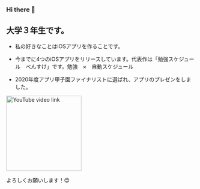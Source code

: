 ### Hi there 👋
大学３年生です。
-----
- 私の好きなことはiOSアプリを作ることです。

- 今までに4つのiOSアプリをリリースしています。代表作は「勉強スケジュール　べんすけ」です。勉強　×　自動スケジュール
- 2020年度アプリ甲子園ファイナリストに選ばれ、アプリのプレゼンをしました。
<a href="https://www.youtube.com/watch?v=obNrSDPVAEM">
  <img src="https://img.youtube.com/vi/obNrSDPVAEM/maxresdefault.jpg" alt="YouTube video link" width="200">
</a>

よろしくお願いします！😊

<!--
**KKOUDAI/KKOUDAI** is a ✨ _special_ ✨ repository because its `README.md` (this file) appears on your GitHub profile.

Here are some ideas to get you started:

- 🔭 I’m currently working on ...
- 🌱 I’m currently learning ...
- 👯 I’m looking to collaborate on ...
- 🤔 I’m looking for help with ...
- 💬 Ask me about ...
- 📫 How to reach me: ...
- 😄 Pronouns: ...
- ⚡ Fun fact: ...
-->
